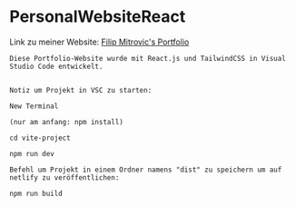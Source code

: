 # PersonalWebsiteReact

Link zu meiner Website: [Filip Mitrovic's Portfolio](https://filipmitrovicportfolio.netlify.app/)

```
Diese Portfolio-Website wurde mit React.js und TailwindCSS in Visual Studio Code entwickelt.


Notiz um Projekt in VSC zu starten:

New Terminal

(nur am anfang: npm install)

cd vite-project

npm run dev

Befehl um Projekt in einem Ordner namens "dist" zu speichern um auf netlify zu veröffentlichen:

npm run build
```
